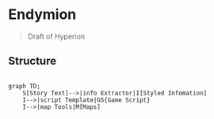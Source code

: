 # Endymion

>   Draft of Hyperion

## Structure

```mermaid

graph TD;
    S[Story Text]-->|info Extractor|I[Styled Infomation]
    I-->|script Template|GS{Game Script} 
    I-->|map Tools|M[Maps]
```
